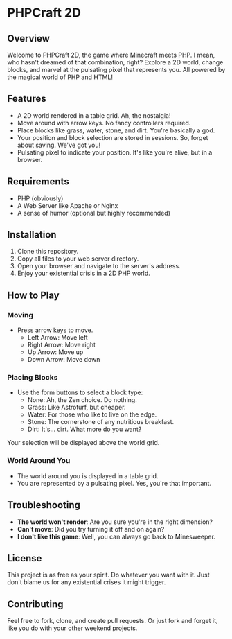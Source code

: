 #  PHPCraft 2D
## Overview

Welcome to PHPCraft 2D, the game where Minecraft meets PHP. I mean, who hasn't dreamed of that combination, right? Explore a 2D world, change blocks, and marvel at the pulsating pixel that represents you. All powered by the magical world of PHP and HTML!

## Features

- A 2D world rendered in a table grid. Ah, the nostalgia!
- Move around with arrow keys. No fancy controllers required.
- Place blocks like grass, water, stone, and dirt. You're basically a god.
- Your position and block selection are stored in sessions. So, forget about saving. We've got you!
- Pulsating pixel to indicate your position. It's like you're alive, but in a browser.

## Requirements

- PHP (obviously)
- A Web Server like Apache or Nginx
- A sense of humor (optional but highly recommended)
  
## Installation

1. Clone this repository.
2. Copy all files to your web server directory.
3. Open your browser and navigate to the server's address.
4. Enjoy your existential crisis in a 2D PHP world.

## How to Play

### Moving

- Press arrow keys to move.
  - Left Arrow: Move left
  - Right Arrow: Move right
  - Up Arrow: Move up
  - Down Arrow: Move down

### Placing Blocks

- Use the form buttons to select a block type:
  - None: Ah, the Zen choice. Do nothing.
  - Grass: Like Astroturf, but cheaper.
  - Water: For those who like to live on the edge.
  - Stone: The cornerstone of any nutritious breakfast.
  - Dirt: It's... dirt. What more do you want?

Your selection will be displayed above the world grid.

### World Around You

- The world around you is displayed in a table grid.
- You are represented by a pulsating pixel. Yes, you're that important.

## Troubleshooting

- **The world won't render**: Are you sure you're in the right dimension?
- **Can't move**: Did you try turning it off and on again?
- **I don't like this game**: Well, you can always go back to Minesweeper.

## License

This project is as free as your spirit. Do whatever you want with it. Just don't blame us for any existential crises it might trigger.

## Contributing

Feel free to fork, clone, and create pull requests. Or just fork and forget it, like you do with your other weekend projects.
